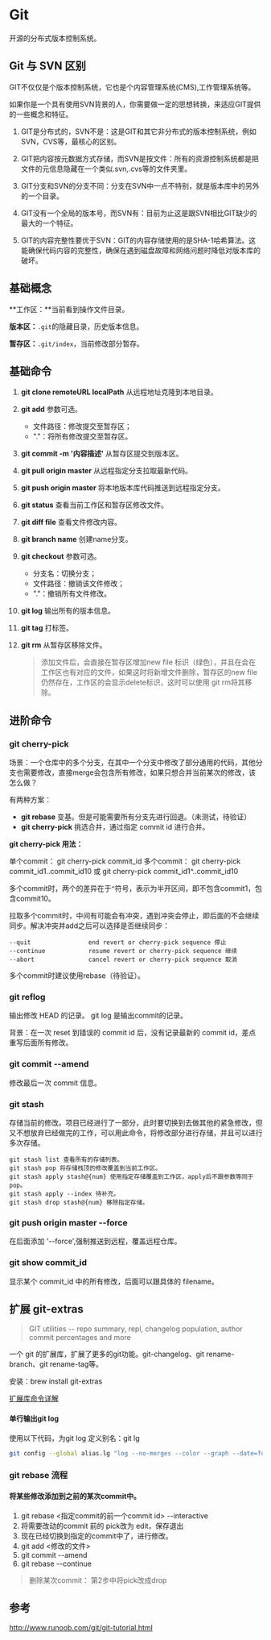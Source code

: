 # Git 

开源的分布式版本控制系统。

## Git 与 SVN 区别

GIT不仅仅是个版本控制系统，它也是个内容管理系统(CMS),工作管理系统等。

如果你是一个具有使用SVN背景的人，你需要做一定的思想转换，来适应GIT提供的一些概念和特征。

1. GIT是分布式的，SVN不是：这是GIT和其它非分布式的版本控制系统，例如SVN，CVS等，最核心的区别。

2. GIT把内容按元数据方式存储，而SVN是按文件：所有的资源控制系统都是把文件的元信息隐藏在一个类似.svn,.cvs等的文件夹里。

3. GIT分支和SVN的分支不同：分支在SVN中一点不特别，就是版本库中的另外的一个目录。

4. GIT没有一个全局的版本号，而SVN有：目前为止这是跟SVN相比GIT缺少的最大的一个特征。

5. GIT的内容完整性要优于SVN：GIT的内容存储使用的是SHA-1哈希算法。这能确保代码内容的完整性，确保在遇到磁盘故障和网络问题时降低对版本库的破坏。

## 基础概念

**工作区：**当前看到操作文件目录。

**版本区：**`.git`的隐藏目录，历史版本信息。

**暂存区：**`.git/index`，当前修改部分暂存。

## 基础命令

1. **git clone remoteURL localPath** 从远程地址克隆到本地目录。

2. **git add** 参数可选。
	* 文件路径：修改提交至暂存区；
	* "."：将所有修改提交至暂存区。
	
3. **git commit -m '内容描述'** 从暂存区提交到版本区。

4. **git pull origin master** 从远程指定分支拉取最新代码。

5. **git push origin master** 将本地版本库代码推送到远程指定分支。

6. **git status** 查看当前工作区和暂存区修改文件。

7. **git diff file** 查看文件修改内容。

8. **git branch name** 创建name分支。

9. **git checkout** 参数可选。
	* 分支名：切换分支；
	* 文件路径：撤销该文件修改；
	* "."：撤销所有文件修改。
	
10. **git log** 输出所有的版本信息。

11. **git tag** 打标签。

12. **git rm** 从暂存区移除文件。

    > 添加文件后，会直接在暂存区增加new file 标识（绿色），并且在会在工作区也有对应的文件，如果这时将新增文件删除，暂存区的new file仍然存在，工作区的会显示delete标识，这时可以使用 git rm将其移除。

## 进阶命令

### git cherry-pick

场景：一个仓库中的多个分支，在其中一个分支中修改了部分通用的代码，其他分支也需要修改，直接merge会包含所有修改，如果只想合并当前某次的修改，该怎么做？

有两种方案：

* **git rebase** 变基。但是可能需要所有分支先进行回退。（未测试，待验证）
* **git cherry-pick** 挑选合并，通过指定 commit id 进行合并。

**git cherry-pick 用法：** 

单个commit： git cherry-pick commit_id
多个commit： git cherry-pick commit_id1..commit_id10 或 git cherry-pick commit_id1^..commit_id10

多个commit时，两个的差异在于`^`符号，表示为半开区间，即不包含commit1，包含commit10。

拉取多个commit时，中间有可能会有冲突，遇到冲突会停止，即后面的不会继续同步。解决冲突并add之后可以选择是否继续同步：

```
--quit                end revert or cherry-pick sequence 停止
--continue            resume revert or cherry-pick sequence 继续
--abort               cancel revert or cherry-pick sequence 取消
```

多个commit时建议使用rebase（待验证）。

### git reflog

输出修改 HEAD 的记录。 git log 是输出commit的记录。

背景：在一次 reset 到错误的 commit id 后，没有记录最新的 commit id，差点重写后面所有修改。

### git commit --amend

修改最后一次 commit 信息。

### git stash

存储当前的修改。项目已经进行了一部分，此时要切换到去做其他的紧急修改，但又不想放弃已经做完的工作，可以用此命令，将修改部分进行存储，并且可以进行多次存储。

```
git stash list 查看所有的存储列表。
git stash pop 将存储栈顶的修改覆盖到当前工作区。
git stash apply stash@{num} 使用指定存储覆盖到工作区，apply后不跟参数等同于pop。
git stash apply --index 待补充。
git stash drop stash@{num} 移除指定存储。
```

### git push origin master --force

在后面添加 '--force',强制推送到远程，覆盖远程仓库。

### git show commit_id

显示某个 commit_id 中的所有修改，后面可以跟具体的 filename。

## 扩展 git-extras

> GIT utilities -- repo summary, repl, changelog population, author commit percentages and more

一个 git 的扩展库，扩展了更多的git功能。git-changelog、git rename-branch、git rename-tag等。

安装：brew install git-extras

[扩展库命令详解](https://github.com/tj/git-extras/blob/master/Commands.md)

#### 单行输出git log

使用以下代码，为git log 定义别名：git lg

```bash
git config --global alias.lg "log --no-merges --color --graph --date=format:'%Y-%m-%d %H:%M:%S' --pretty=format:'%C(yellow)%h%Creset -%C(green)%d %s %C(cyan)(%cd) %C(dim green)<%an>%Creset' --abbrev-commit"
```

### git rebase 流程

#### 将某些修改添加到之前的某次commit中。

1. git rebase <指定commit的前一个commit id> --interactive
2. 将需要改动的commit 前的 pick改为 edit，保存退出
3. 现在已经切换到指定的commit中了，进行修改。
4. git add <修改的文件>
5. git commit --amend
6. git rebase --continue

> 删除某次commit： 第2步中将pick改成drop

## 参考

http://www.runoob.com/git/git-tutorial.html